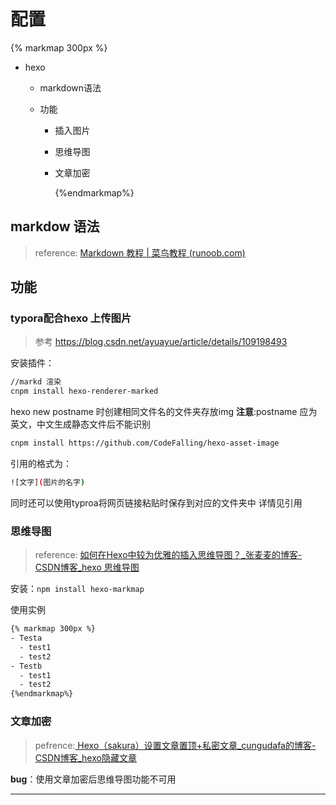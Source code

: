 # 配置


{% markmap 300px %}
- hexo
  - markdown语法
  
  - 功能
    - 插入图片
    
    - 思维导图
    
    - 文章加密
    
      {%endmarkmap%}


## markdow 语法

> reference: [Markdown 教程 | 菜鸟教程 (runoob.com)](https://www.runoob.com/markdown/md-tutorial.html)

## 功能

### typora配合hexo 上传图片

> 参考 https://blog.csdn.net/ayuayue/article/details/109198493

安装插件：

```bash
//markd 渲染
cnpm install hexo-renderer-marked 
```

hexo new postname 时创建相同文件名的文件夹存放img **注意**:postname 应为英文，中文生成静态文件后不能识别

```bash
cnpm install https://github.com/CodeFalling/hexo-asset-image
```

引用的格式为：

```bash
![文字](图片的名字)
```

同时还可以使用typroa将网页链接粘贴时保存到对应的文件夹中 详情见引用

### 思维导图

> reference: [ 如何在Hexo中较为优雅的插入思维导图？_张﻿‌‍﻿‍﻿﻿‌‍麦麦的博客-CSDN博客_hexo 思维导图](https://blog.csdn.net/u011316675/article/details/114482375)

 安装：`npm install hexo-markmap`

使用实例

```bash
{% markmap 300px %}
- Testa
  - test1
  - test2
- Testb
  - test1
  - test2
{%endmarkmap%}
```



### 文章加密 

> pefrence:[ Hexo（sakura）设置文章置顶+私密文章_cungudafa的博客-CSDN博客_hexo隐藏文章](https://blog.csdn.net/cungudafa/article/details/104346521)

**bug**：使用文章加密后思维导图功能不可用

----------------------------------------

